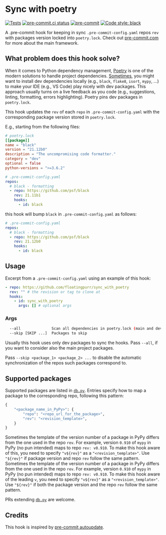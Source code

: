 # Sync with poetry

[![Tests](https://github.com/floatingpurr/sync_with_poetry/actions/workflows/tests.yml/badge.svg)](https://github.com/floatingpurr/sync_with_poetry/actions/workflows/tests.yml)
[![pre-commit.ci status](https://results.pre-commit.ci/badge/github/floatingpurr/sync_with_poetry/main.svg)](https://results.pre-commit.ci/latest/github/floatingpurr/sync_with_poetry/main)
[![pre-commit](https://img.shields.io/badge/pre--commit-enabled-brightgreen?logo=pre-commit&logoColor=white)](https://github.com/pre-commit/pre-commit)
[![Code style: black](https://img.shields.io/badge/code%20style-black-000000.svg)](https://github.com/psf/black)

A .pre-commit hook for keeping in sync `.pre-commit-config.yaml` repos `rev` with packages version locked into `poetry.lock`. Check out [pre-commit.com](https://pre-commit.com/) for more about the main framework.

## What problem does this hook solve?

When it comes to Python dependency management, [Poetry](https://python-poetry.org/) is one of the modern solutions to handle project dependencies. [Sometimes](https://stackoverflow.com/q/70127649/4820341), you might want to install dev dependencies locally (e.g., `black`, `flake8`, `isort`, `mypy`, ...) to make your IDE (e.g., VS Code) play nicely with dev packages. This approach usually turns on a live feedback as you code (e.g., suggestions, linting, formatting, errors highlighting). Poetry pins dev packages in `poetry.lock`.

This hook updates the `rev` of each `repo` in `.pre-commit-config.yaml` with the corresponding package version stored in `poetry.lock`.

E.g., starting from the following files:

```toml
# poetry.lock
[[package]]
name = "black"
version = "21.12b0"
description = "The uncompromising code formatter."
category = "dev"
optional = false
python-versions = ">=3.6.2"
```

```yaml
# .pre-commit-config.yaml
repos:
  # black - formatting
  - repo: https://github.com/psf/black
    rev: 21.11b1
    hooks:
      - id: black
```

this hook will bump `black` in `.pre-commit-config.yaml` as follows:

```yaml
# .pre-commit-config.yaml
repos:
  # black - formatting
  - repo: https://github.com/psf/black
    rev: 21.12b0
    hooks:
      - id: black
```

## Usage

Excerpt from a `.pre-commit-config.yaml` using an example of this hook:

```yaml
- repo: https://github.com/floatingpurr/sync_with_poetry
  rev: "" # the revision or tag to clone at
  hooks:
    - id: sync_with_poetry
      args: [] # optional args
```

### Args

```bash
  --all              Scan all dependencies in poetry.lock (main and dev)
  --skip [SKIP ...]  Packages to skip
```

Usually this hook uses only dev packages to sync the hooks. Pass `--all`, if you want to consider also the main project packages.

Pass `--skip <package_1> <package_2> ...` to disable the automatic synchronization of the repos such packages correspond to.

## Supported packages

Supported packages are listed in [`db.py`](sync_with_poetry/db.py). Entries specify how to map a package to the corresponding repo, following this pattern:

```python
{
    "<package_name_in_PyPy>": {
        "repo": "<repo_url_for_the_package>",
        "rev": "<revision_template>",
    }
}
```

Sometimes the template of the version number of a package in PyPy differs from the one used in the repo `rev`. For example, version `0.910` of `mypy` in PyPy (no pun intended) maps to repo `rev: v0.910`. To make this hook aware of this, you need to specify `"v${rev}"` as a `"<revision_template>"`. Use `"${rev}"` if package version and repo `rev` follow the same pattern.
Sometimes the template of the version number of a package in PyPy differs from the one used in the repo `rev`. For example, version `0.910` of `mypy` in PyPy (no pun intended) maps to repo `rev: v0.910`. To make this hook aware of the leading `v`, you need to specify `"v${rev}"` as a `"<revision_template>"`. Use `"${rev}"` if both the package version and the repo `rev` follow the same pattern.

PRs extending [`db.py`](sync_with_poetry/db.py) are welcome.

## Credits

This hook is inspired by [pre-commit autoupdate](https://pre-commit.com/index.html#pre-commit-autoupdate).
